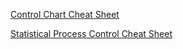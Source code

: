 [Control Chart Cheat Sheet](https://github.com/lc4695/CheatSheet/blob/main/Quality-Control/Control%20Chart%20Cheat%20Sheet.pdf)

[Statistical Process Control Cheat Sheet](https://github.com/lc4695/CheatSheet/blob/main/Quality-Control/Statistical%20Process%20Control%20Cheat%20Sheet.pdf)
